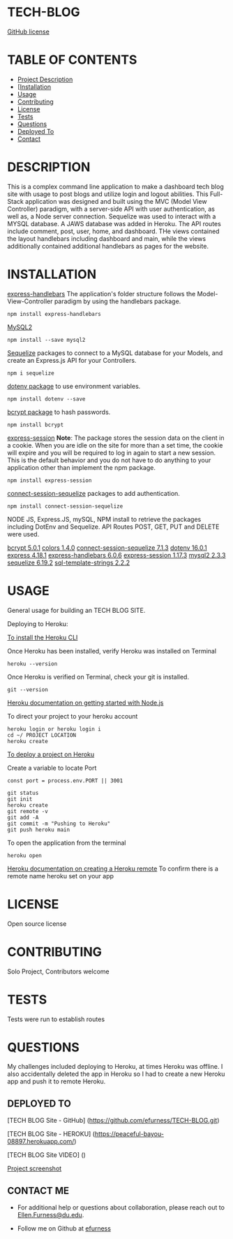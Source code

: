 # TECH-BLOG


[GitHub license](https://img.shields.io/badge/license-undefined-blue.svg)

# TABLE OF CONTENTS 

  - [Project Description](#project-description)
  - [[Installation](#installation)
  - [Usage](#usage)
  - [Contributing](#contributing)
  - [License](#license)
  - [Tests](#tests)
  - [Questions](#questions)
  - [Deployed To ](#deployed-to)
  - [Contact](#contact-me)


# DESCRIPTION 

This is a complex command line application to make a dashboard tech blog site with usage to post blogs and utilize login and logout abilities.  This Full-Stack application was designed and built using the MVC (Model View Controller) paradigm, with a server-side API with user authentication, as well as, a Node server connection.  Sequelize was used to interact with a MYSQL database.  A JAWS database was added in Heroku. The API routes include comment, post, user, home, and dashboard.  THe views contained the layout handlebars including dashboard and main, while the views additionally contained additional handlebars as pages for the website.  

# INSTALLATION 

[express-handlebars](https://www.npmjs.com/package/express-handlebars) The application's folder structure follows the Model-View-Controller paradigm by using the handlebars package.

```
npm install express-handlebars
```

[MySQL2](https://www.npmjs.com/package/mysql2)

```
npm install --save mysql2
```

[Sequelize](https://www.npmjs.com/package/sequelize) packages to connect to a MySQL database for your Models, and create an Express.js API for your Controllers.

```
npm i sequelize
```

[dotenv package](https://www.npmjs.com/package/dotenv) to use environment variables.

```
npm install dotenv --save
```

[bcrypt package](https://www.npmjs.com/package/bcrypt) to hash passwords.

```
npm install bcrypt
```

[express-session](https://www.npmjs.com/package/express-session) **Note**: The package stores the
session data on the client in a cookie. When you are idle on the site for more than a set time, the
cookie will expire and you will be required to log in again to start a new session. This is the
default behavior and you do not have to do anything to your application other than implement the npm
package.

```
npm install express-session
```

[connect-session-sequelize](https://www.npmjs.com/package/connect-session-sequelize) packages to add authentication.

```
npm install connect-session-sequelize
```

NODE JS, Express.JS, mySQL, NPM install to retrieve the packages including DotEnv and Sequelize.  API Routes POST, GET, PUT and DELETE were used. 

[bcrypt 5.0.1](https://www.npmjs.com/package/bcrypt)
[colors 1.4.0](https://www.npmjs.com/package/colors)
[connect-session-sequelize 7.1.3](https://www.npmjs.com/package/connect-session-sequelize)
[dotenv 16.0.1](https://www.npmjs.com/package/dotenv)
[express 4.18.1](https://expressjs.com/)
[express-handlebars 6.0.6](https://www.npmjs.com/package/express-handlebars)
[express-session 1.17.3](https://www.npmjs.com/package/express-session)
[mysql2 2.3.3](https://www.npmjs.com/package/mysql2)
[sequelize 6.19.2](https://sequelize.org/docs/v6/getting-started/)
[sql-template-strings 2.2.2](https://www.npmjs.com/package/sql-template-strings)

# USAGE 

General usage for building an TECH BLOG SITE.

Deploying to Heroku:

[To install the Heroku CLI](https://coding-boot-camp.github.io/full-stack/heroku/how-to-install-the-heroku-cli)

Once Heroku has been installed, verify Heroku was installed on Terminal

```
heroku --version
```

Once Heroku is verified on Terminal, check your git is installed.

```
git --version
```

[Heroku documentation on getting started with Node.js](https://devcenter.heroku.com/articles/getting-started-with-nodejs?singlepage=true)

To direct your project to your heroku account

```
heroku login or heroku login i
cd ~/ PROJECT LOCATION
heroku create
```

[To deploy a project on Heroku](https://coding-boot-camp.github.io/full-stack/heroku/heroku-deployment-guide)

Create a variable to locate Port

```
const port = process.env.PORT || 3001
```

```Terminal
git status
git init
heroku create
git remote -v
git add -A
git commit -m "Pushing to Heroku"
git push heroku main
```

To open the application from the terminal

```
heroku open
```

[Heroku documentation on creating a Heroku remote](https://devcenter.heroku.com/articles/git#creating-a-heroku-remote)
To confirm there is a remote name heroku set on your app
 
# LICENSE 

Open source license

# CONTRIBUTING 

Solo Project, Contributors welcome

# TESTS 

Tests were run to establish routes
 
# QUESTIONS 

My challenges included deploying to Heroku, at times Heroku was offline.  I also accidentally deleted the app in Heroku so I had to create a new Heroku app and push it to remote Heroku.  

## DEPLOYED TO

[TECH BLOG Site - GitHub] (https://github.com/efurness/TECH-BLOG.git)

[TECH BLOG Site - HEROKU] (https://peaceful-bayou-08897.herokuapp.com/)

[TECH BLOG Site VIDEO] () 
 

[Project screenshot](tech_blog_screenshot.png) 

## CONTACT ME

* For additional help or questions about collaboration, please reach out to Ellen.Furness@du.edu.

* Follow me on Github at [efurness](http://github.com/efurness)


